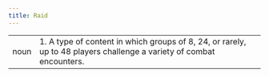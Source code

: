 ```yaml
---
title: Raid
---
```

| | |
| --- | --- |
| noun | 1.  	A type of content in which groups of 8, 24, or rarely, up to 48 players challenge a variety of combat encounters.	|
